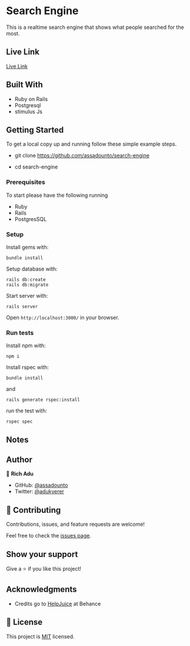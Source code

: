 # Search Engine
This is a realtime search engine that shows what people searched for the most.


## Live Link
[Live Link]()

## Built With

- Ruby on Rails
- Postgresql
- stimulus Js


## Getting Started

To get a local copy up and running follow these simple example steps.

- git clone https://github.com/assadounto/search-engine

- cd search-engine


### Prerequisites
To start please have the following running
- Ruby
- Rails
- PostgresSQL


### Setup

Install gems with:

```
bundle install
```

Setup database with:

```
rails db:create
rails db:migrate
```

Start server with:

```
rails server
```

Open ```http://localhost:3000/``` in your browser.


### Run tests

Install npm with:

```
npm i
```

Install rspec with:

```
bundle install
```

and

```
rails generate rspec:install
```

run the test with:

```
rspec spec
```


## Notes

## Author

👤 **Rich Adu**

- GitHub: [@assadounto](https://github.com/assadounto)
- Twitter: [@adukyerer](https://twitter.com/adukyerer)



## 🤝 Contributing

Contributions, issues, and feature requests are welcome!

Feel free to check the [issues page](https://github.com/assadounto/budget-app/issues).


## Show your support

Give a ⭐️ if you like this project!


## Acknowledgments

- Credits go to [HelpJuice](https://www.behance.net/gallery/19759151/Snapscan-iOs-design-and-branding?tracking_source=) at Behance


## 📝 License

This project is [MIT](./LICENCE) licensed.